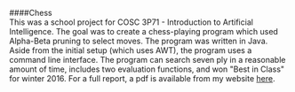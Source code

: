 ####Chess  
This was a school project for COSC 3P71 - Introduction to Artificial Intelligence. The goal was to create a chess-playing program which used Alpha-Beta pruning to select moves. The program was written in Java. Aside from the initial setup (which uses AWT), the program uses a command line interface. The program can search seven ply in a reasonable amount of time, includes two evaluation functions, and won "Best in Class" for winter 2016. For a full report, a pdf is available from my website [here](http://www.cosc.brocku.ca/~lm15us). 